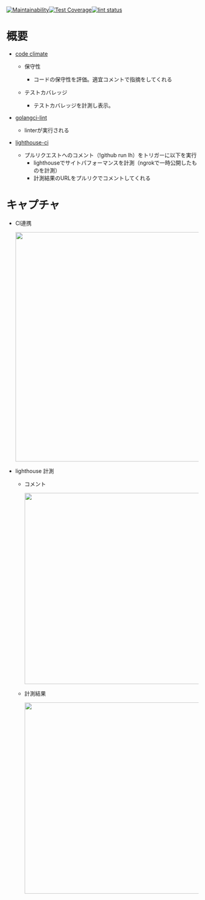 <br>

[![Maintainability](https://api.codeclimate.com/v1/badges/6deb19b3248771740587/maintainability)](https://codeclimate.com/github/gongon84/learning-golangci/maintainability)[![Test Coverage](https://api.codeclimate.com/v1/badges/6deb19b3248771740587/test_coverage)](https://codeclimate.com/github/gongon84/learning-golangci/test_coverage)[![lint status](https://github.com/goark/koyomi/workflows/lint/badge.svg)](https://github.com/gongon84/learning-golangci/actions)

# 概要
* [code climate](https://codeclimate.com/)

    * 保守性
        * コードの保守性を評価。適宜コメントで指摘をしてくれる
    
    * テストカバレッジ
        * テストカバレッジを計測し表示。

* [golangci-lint]()
    
    * linterが実行される

* [lighthouse-ci](https://github.com/GoogleChrome/lighthouse-ci)

    * プルリクエストへのコメント（!github run lh）をトリガーに以下を実行
        * lighthouseでサイトパフォーマンスを計測（ngrokで一時公開したものを計測）
        * 計測結果のURLをプルリクでコメントしてくれる

# キャプチャ

* CI連携

    <img src="https://github.com/gongon84/learning-golangci/assets/57177320/d74f43d2-8717-40b5-a0de-26af0be98a90" width="600">

* lighthouse 計測
    * コメント

       <img src="https://github.com/gongon84/learning-analysis-tool/assets/57177320/0d965d01-4a76-494f-a9e5-6e4d048c5d9d" width="500"> 

    * 計測結果

       <img src="https://github.com/gongon84/learning-analysis-tool/assets/57177320/3f298c16-05be-409f-a374-a399638940f1" width="500">
  